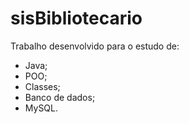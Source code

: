 # sisBibliotecario

Trabalho desenvolvido para o estudo de:
- Java;
- POO;
- Classes;
- Banco de dados;
- MySQL.
